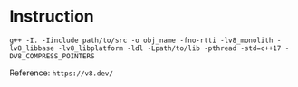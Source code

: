 # Instruction

`g++ -I. -Iinclude path/to/src -o obj_name -fno-rtti -lv8_monolith -lv8_libbase -lv8_libplatform -ldl -Lpath/to/lib -pthread -std=c++17 -DV8_COMPRESS_POINTERS`

Reference: `https://v8.dev/`